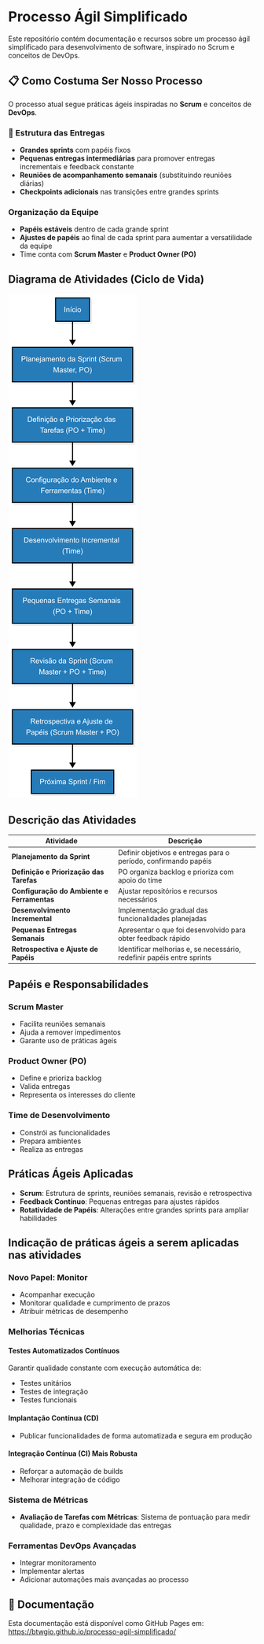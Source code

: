 # Processo Ágil Simplificado

Este repositório contém documentação e recursos sobre um processo ágil simplificado para desenvolvimento de software, inspirado no Scrum e conceitos de DevOps.

## 📋 Como Costuma Ser Nosso Processo

O processo atual segue práticas ágeis inspiradas no **Scrum** e conceitos de **DevOps**.
### 🔄 Estrutura das Entregas
- **Grandes sprints** com papéis fixos
- **Pequenas entregas intermediárias** para promover entregas incrementais e feedback constante
- **Reuniões de acompanhamento semanais** (substituindo reuniões diárias)
- **Checkpoints adicionais** nas transições entre grandes sprints

### Organização da Equipe
- **Papéis estáveis** dentro de cada grande sprint
- **Ajustes de papéis** ao final de cada sprint para aumentar a versatilidade da equipe
- Time conta com **Scrum Master** e **Product Owner (PO)**

## Diagrama de Atividades (Ciclo de Vida)

![Descrição da imagem](assets/diagrama.png)




## Descrição das Atividades

| Atividade | Descrição |
|-----------|-----------|
| **Planejamento da Sprint** | Definir objetivos e entregas para o período, confirmando papéis |
| **Definição e Priorização das Tarefas** | PO organiza backlog e prioriza com apoio do time |
| **Configuração do Ambiente e Ferramentas** | Ajustar repositórios e recursos necessários |
| **Desenvolvimento Incremental** | Implementação gradual das funcionalidades planejadas |
| **Pequenas Entregas Semanais** | Apresentar o que foi desenvolvido para obter feedback rápido |
| **Retrospectiva e Ajuste de Papéis** | Identificar melhorias e, se necessário, redefinir papéis entre sprints |

## Papéis e Responsabilidades

### Scrum Master
- Facilita reuniões semanais
- Ajuda a remover impedimentos
- Garante uso de práticas ágeis

### Product Owner (PO)
- Define e prioriza backlog
- Valida entregas
- Representa os interesses do cliente

### Time de Desenvolvimento
- Constrói as funcionalidades
- Prepara ambientes
- Realiza as entregas

## Práticas Ágeis Aplicadas

- **Scrum**: Estrutura de sprints, reuniões semanais, revisão e retrospectiva
- **Feedback Contínuo**: Pequenas entregas para ajustes rápidos
- **Rotatividade de Papéis**: Alterações entre grandes sprints para ampliar habilidades

## Indicação de práticas ágeis a serem aplicadas nas atividades

### Novo Papel: Monitor
- Acompanhar execução
- Monitorar qualidade e cumprimento de prazos
- Atribuir métricas de desempenho

### Melhorias Técnicas

#### Testes Automatizados Contínuos
Garantir qualidade constante com execução automática de:
- Testes unitários
- Testes de integração
- Testes funcionais

#### Implantação Contínua (CD)
- Publicar funcionalidades de forma automatizada e segura em produção

#### Integração Contínua (CI) Mais Robusta
- Reforçar a automação de builds
- Melhorar integração de código

### Sistema de Métricas
- **Avaliação de Tarefas com Métricas**: Sistema de pontuação para medir qualidade, prazo e complexidade das entregas

### Ferramentas DevOps Avançadas
- Integrar monitoramento
- Implementar alertas
- Adicionar automações mais avançadas ao processo

## 📖 Documentação

Esta documentação está disponível como GitHub Pages em: https://btwgio.github.io/processo-agil-simplificado/



